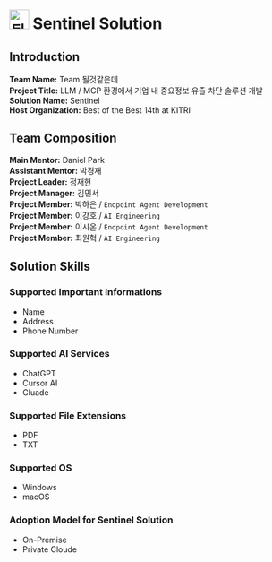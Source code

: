 # <img width="35" height="35" alt="될것같은데_Sentinel_Logo" src="https://github.com/user-attachments/assets/1acdd9a9-5e0f-4cfe-8c40-c01df769e29e" /> Sentinel Solution  

## Introduction  
**Team Name:** Team.될것같은데  
**Project Title:** LLM / MCP 환경에서 기업 내 중요정보 유출 차단 솔루션 개발  
**Solution Name:** Sentinel     
**Host Organization:** Best of the Best 14th at KITRI   

## Team Composition   
**Main Mentor:** Daniel Park  
**Assistant Mentor:** 박경재  
**Project Leader:** 정재현  
**Project Manager:** 김민서  
**Project Member:** 박하은 / `Endpoint Agent Development`      
**Project Member:** 이강호 / `AI Engineering`    
**Project Member:** 이시온 / `Endpoint Agent Development`  
**Project Member:** 최원혁 / `AI Engineering`  

## Solution Skills  
### Supported Important Informations  
- Name
- Address
- Phone Number

### Supported AI Services  
- ChatGPT
- Cursor AI
- Cluade

### Supported File Extensions  
- PDF   
- TXT

### Supported OS  
- Windows
- macOS

### Adoption Model for Sentinel Solution    
- On-Premise
- Private Cloude
